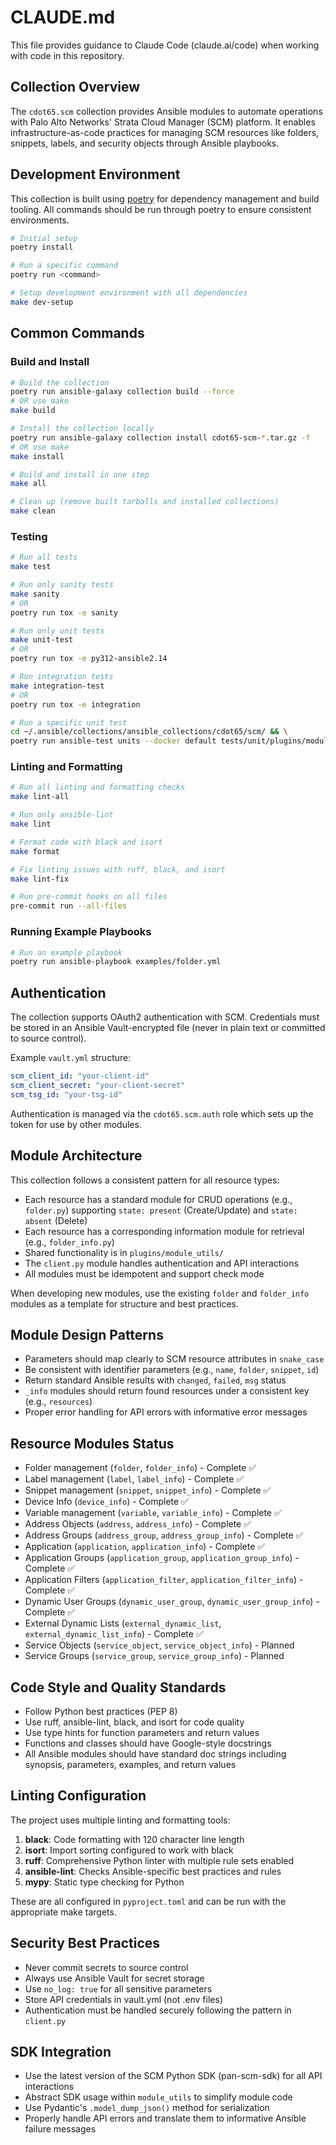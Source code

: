 # CLAUDE.md

This file provides guidance to Claude Code (claude.ai/code) when working with code in this repository.

## Collection Overview

The `cdot65.scm` collection provides Ansible modules to automate operations with Palo Alto Networks' Strata Cloud Manager (SCM) platform. It enables infrastructure-as-code practices for managing SCM resources like folders, snippets, labels, and security objects through Ansible playbooks.

## Development Environment

This collection is built using [poetry](https://python-poetry.org/) for dependency management and build tooling. All commands should be run through poetry to ensure consistent environments.

```bash
# Initial setup
poetry install

# Run a specific command
poetry run <command>

# Setup development environment with all dependencies
make dev-setup
```

## Common Commands

### Build and Install

```bash
# Build the collection
poetry run ansible-galaxy collection build --force
# OR use make
make build

# Install the collection locally
poetry run ansible-galaxy collection install cdot65-scm-*.tar.gz -f
# OR use make
make install

# Build and install in one step
make all

# Clean up (remove built tarballs and installed collections)
make clean
```

### Testing

```bash
# Run all tests
make test

# Run only sanity tests
make sanity
# OR
poetry run tox -e sanity

# Run only unit tests
make unit-test
# OR
poetry run tox -e py312-ansible2.14

# Run integration tests
make integration-test
# OR
poetry run tox -e integration

# Run a specific unit test
cd ~/.ansible/collections/ansible_collections/cdot65/scm/ && \
poetry run ansible-test units --docker default tests/unit/plugins/module_utils/test_scm.py
```

### Linting and Formatting

```bash
# Run all linting and formatting checks
make lint-all

# Run only ansible-lint
make lint

# Format code with black and isort
make format

# Fix linting issues with ruff, black, and isort
make lint-fix

# Run pre-commit hooks on all files
pre-commit run --all-files
```

### Running Example Playbooks

```bash
# Run an example playbook
poetry run ansible-playbook examples/folder.yml
```

## Authentication

The collection supports OAuth2 authentication with SCM. Credentials must be stored in an Ansible Vault-encrypted file (never in plain text or committed to source control).

Example `vault.yml` structure:
```yaml
scm_client_id: "your-client-id"
scm_client_secret: "your-client-secret"
scm_tsg_id: "your-tsg-id"
```

Authentication is managed via the `cdot65.scm.auth` role which sets up the token for use by other modules.

## Module Architecture

This collection follows a consistent pattern for all resource types:
- Each resource has a standard module for CRUD operations (e.g., `folder.py`) supporting `state: present` (Create/Update) and `state: absent` (Delete)
- Each resource has a corresponding information module for retrieval (e.g., `folder_info.py`)
- Shared functionality is in `plugins/module_utils/`
- The `client.py` module handles authentication and API interactions
- All modules must be idempotent and support check mode

When developing new modules, use the existing `folder` and `folder_info` modules as a template for structure and best practices.

## Module Design Patterns

- Parameters should map clearly to SCM resource attributes in `snake_case`
- Be consistent with identifier parameters (e.g., `name`, `folder`, `snippet`, `id`)
- Return standard Ansible results with `changed`, `failed`, `msg` status
- `_info` modules should return found resources under a consistent key (e.g., `resources`)
- Proper error handling for API errors with informative error messages

## Resource Modules Status

- Folder management (`folder`, `folder_info`) - Complete ✅
- Label management (`label`, `label_info`) - Complete ✅
- Snippet management (`snippet`, `snippet_info`) - Complete ✅
- Device Info (`device_info`) - Complete ✅
- Variable management (`variable`, `variable_info`) - Complete ✅
- Address Objects (`address`, `address_info`) - Complete ✅
- Address Groups (`address_group`, `address_group_info`) - Complete ✅
- Application (`application`, `application_info`) - Complete ✅
- Application Groups (`application_group`, `application_group_info`) - Complete ✅
- Application Filters (`application_filter`, `application_filter_info`) - Complete ✅
- Dynamic User Groups (`dynamic_user_group`, `dynamic_user_group_info`) - Complete ✅
- External Dynamic Lists (`external_dynamic_list`, `external_dynamic_list_info`) - Complete ✅
- Service Objects (`service_object`, `service_object_info`) - Planned
- Service Groups (`service_group`, `service_group_info`) - Planned

## Code Style and Quality Standards

- Follow Python best practices (PEP 8)
- Use ruff, ansible-lint, black, and isort for code quality
- Use type hints for function parameters and return values
- Functions and classes should have Google-style docstrings
- All Ansible modules should have standard doc strings including synopsis, parameters, examples, and return values

## Linting Configuration

The project uses multiple linting and formatting tools:

1. **black**: Code formatting with 120 character line length
2. **isort**: Import sorting configured to work with black
3. **ruff**: Comprehensive Python linter with multiple rule sets enabled
4. **ansible-lint**: Checks Ansible-specific best practices and rules
5. **mypy**: Static type checking for Python

These are all configured in `pyproject.toml` and can be run with the appropriate make targets.

## Security Best Practices

- Never commit secrets to source control
- Always use Ansible Vault for secret storage
- Use `no_log: true` for all sensitive parameters
- Store API credentials in vault.yml (not .env files)
- Authentication must be handled securely following the pattern in `client.py`

## SDK Integration

- Use the latest version of the SCM Python SDK (pan-scm-sdk) for all API interactions
- Abstract SDK usage within `module_utils` to simplify module code
- Use Pydantic's `.model_dump_json()` method for serialization
- Properly handle API errors and translate them to informative Ansible failure messages